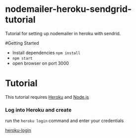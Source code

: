 # nodemailer-heroku-sendgrid-tutorial
Tutorial for setting up nodemailer in heroku with sendrid.

#Getting Started

 * Install dependencies ``` npm install ```
 * ``` npm start ```
 * open browser on port 3000

# Tutorial

This tutorial requires [Heroku](https://devcenter.heroku.com/articles/heroku-cli) and [Node.js](https://nodejs.org/en/download/)

### Log into Heroku and create

run the ``` heroku login ``` command and enter your credentials

[heroku-login](./public/images/heroku-login.png)

